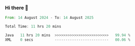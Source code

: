 ### Hi there 👋

<!--START_SECTION:waka-->

```rust
From: 14 August 2024 - To: 14 August 2025

Total Time: 11 hrs 20 mins

Java   11 hrs 20 mins  >>>>>>>>>>>>>>>>>>>>>>>>>   99.94 %
XML    0 secs          -------------------------   00.06 %
```

<!--END_SECTION:waka-->
